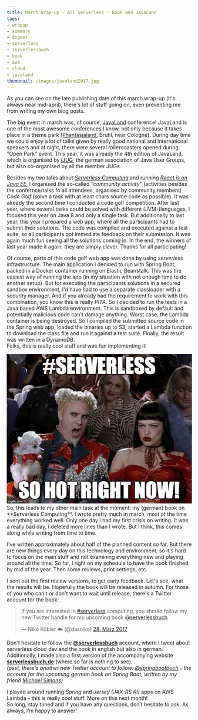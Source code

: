 ```yaml
---
title: March Wrap-up - All Serverless - Book and JavaLand
tags:
- wrapup
- summary
- digest
- serverless
- serverlessbuch
- book
- aws
- cloud
- javaland
thumbnail: /images/javaland2017.jpg
---
```


As you can see on the late publishing date of this march wrap-up (it's always near mid-april), there's lot of stuff going on, even preventing me from writing my own blog posts.

The big event in march was, of course, [JavaLand](http://javaland.eu) conference!
JavaLand is one of the most awesome conferences I know, not only because it takes place in a theme park ([Phantasialand](http://www.phantasialand.de), Bruhl, near Cologne).
During day time we could enjoy a lot of talks given by really good national and international speakers and at night, there were several rollercoasters opened during "Open Park" event.
This year, it was already the 4th edition of JavaLand, which is organised by [iJUG](http://www.ijug.eu), the german association of Java User Groups, but also co-organised by all the member JUGs.

Besides my two talks about [_Serverless Computing_](https://speakerdeck.com/dasniko/serverless-computing-at-javaland-2017) and running [_React.js on Java EE_](https://speakerdeck.com/dasniko/react-dot-js-apps-with-java-mvc-1-dot-0), I organised the so-called _"community activity"_ (activities besides the confernce/talks fo all attendees, organised by community members) *_Code Golf_* (solve a task with at least chars source code as possible).
It was already the second time I conducted a code golf competition.
After last year, where several tasks could be solved with different (JVM-)languages, I focused this year on Java 8 and only a single task.
But additionally to last year, this year I prepared a web app, where all the participants had to submit their solutions.
The code was compiled and executed against a test suite, so all participants got immediate feedback on their submission.
It was again much fun seeing all the solutions coming in.
In the end, the winners of last year made it again, they are simply clever.
Thanks for all participating!

Of course, parts of this code golf web app was done by using _serverless_ infrastructure.
The main application I decided to run with Spring Boot, packed in a Docker container running on Elastic Beanstalk.
This was the easiest way of running the app (in my situation with not enough time to do another setup).
But for executing the participants solutions in a secured sandbox environment, I'd have had to use a separate classloader with a security manager.
And if you already had the requirement to work with this combination, you know this is really _PITA_.
So I decided to run the tests in a Java based AWS Lambda environment.
This is sandboxed by default and potentially malicious code can't damage anything.
Worst case, the Lambda container is being destroyed.
So I compiled the submitted source code in the Spring web app, loaded the binaries up to S3, started a Lambda function to download the class file and run it against a test suite.
Finally, the result was written in a DynamoDB.  
Folks, this is really cool stuff and was fun implementing it!

<img src="/images/serverless_sohot.jpg" class="postimg left">
So, this leads to my other main task at the moment: my (german) book on **Serverless Computing**.  
I wrote pretty much in march, most of the time everything worked well.
Only one day I had my first crisis on writing. It was a really bad day, I deleted more lines than I wrote.
But I think, this comes along while writing from time to time.

I've written approximately about half of the planned content so far.
But there are new things every day on this technology and environment, so it's hard to focus on the main stuff and not examining everything new and playing around all the time.
So far, I right on my schedule to have the book finished by mid of the year.
Then some reviews, print settings, etc.

I sent out the first review versions, to get early feedback.
Let's see, what the results will be.
Hopefully the book will be released in autumn.
For those of you who can't or don't want to wait until release, there's a Twitter account for the book:

<blockquote class="twitter-tweet" data-lang="de"><p lang="en" dir="ltr">If you are interested in <a href="https://twitter.com/hashtag/serverless?src=hash">#serverless</a> computing, you should follow my new Twitter handle for my upcoming book <a href="https://twitter.com/serverlessbuch">@serverlessbuch</a></p>&mdash; Niko Köbler ☁️ (@dasniko) <a href="https://twitter.com/dasniko/status/846785922729463809">28. März 2017</a></blockquote>
<script async src="//platform.twitter.com/widgets.js" charset="utf-8"></script>

Don't hesitate to follow the [**@serverlessbuch**](https://twitter.com/serverlessbuch) account, where I tweet about serverless cloud dev and the book in english but also in german.
Additionally, I made also a first version of the accompanying website [**serverlessbuch.de**](http://serverlessbuch.de) (where so far is nothing to see).  
_(psst, there's another new Twitter account to follow: [@springbootbuch](https://twitter.com/springbootbuch) - the account for the upcoming german book on Spring Boot, written by my friend [Michael Simons](https://twitter.com/rotnroll666))_

I played around running _Spring_ and _Jersey (JAX-RS RI)_ apps on AWS Lambda - this is really cool stuff.
More on this next month!  
So long, stay tuned and if you have any questions, don’t hesitate to ask. As always, I’m happy to answer!
